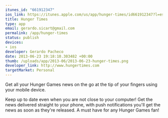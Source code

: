```yaml
--- 
itunes_id: "661912347"
ios_link: https://itunes.apple.com/us/app/hunger-times/id661912347?l=es&ls=1%26mt=8
title: Hunger Times
type: app
email: gerardo.sicart@gmail.com
permalink: /app/hunger-times
status: publish
devices: 
- ios
developer: Gerardo Pacheco
date: 2013-06-23 19:18:10.303482 +00:00
thumb: /uploads/app/2013-06/2013-06-23-hunger-times.png
developer_link: http://www.hungertimes.com
targetMarket: Personal
---
```


Get all your Hunger Games news on the go at the tip of your fingers using your mobile device.

Keep up to date even when you are not close to your computer! Get the news delivered straight to your phone, with push notifications you'll get the news as soon as they're released. A must have for any Hunger Games fan!
